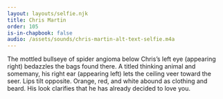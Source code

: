 ```yaml
---
layout: layouts/selfie.njk
title: Chris Martin
order: 105
is-in-chapbook: false
audio: /assets/sounds/chris-martin-alt-text-selfie.m4a
---
```


The mottled bullseye of spider angioma below Chris’s left eye (appearing right) bedazzles the bags found there. A titled thinking animal and somemany, his right ear (appearing left) lets the ceiling veer toward the seer. Lips tilt opposite. Orange, red, and white abound as clothing and beard. His look clarifies that he has already decided to love you.
